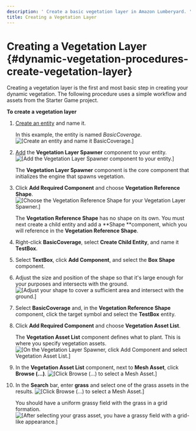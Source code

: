```yaml
---
description: ' Create a basic vegetation layer in Amazon Lumberyard. '
title: Creating a Vegetation Layer
---
```

# Creating a Vegetation Layer {#dynamic-vegetation-procedures-create-vegetation-layer}

Creating a vegetation layer is the first and most basic step in creating your dynamic vegetation\. The following procedure uses a simple workflow and assets from the Starter Game project\.

**To create a vegetation layer**

1. [Create an entity](/docs/userguide/creating-entity.md) and name it\.

   In this example, the entity is named *BasicCoverage*\.
![\[Create an entity and name it BasicCoverage.\]](/images/userguide/vegetation/dynamic/create-vegetation-layer-basic-coverage.png)

1. [Add](/docs/userguide/components/working-adding.md) the **Vegetation Layer Spawner** component to your entity\.
![\[Add the Vegetation Layer Spawner component to your entity.\]](/images/userguide/vegetation/dynamic/create-vegetation-layer-layer-spawner.png)

   The **Vegetation Layer Spawner** component is the core component that initializes the engine that spawns vegetation\.

1. Click **Add Required Component** and choose **Vegetation Reference Shape**\.
![\[Choose the Vegetation Reference Shape for your Vegetation Layer Spawner.\]](/images/userguide/vegetation/dynamic/create-vegetation-layer-add-shape.png)

   The **Vegetation Reference Shape** has no shape on its own\. You must next create a child entity and add a **Shape **component, which you will reference in the **Vegetation Reference Shape**\.

1. Right\-click **BasicCoverage**, select **Create Child Entity**, and name it **TestBox**\.

1. Select **TextBox**, click **Add Component**, and select the **Box Shape** component\.

1. Adjust the size and position of the shape so that it's large enough for your purposes and intersects with the ground\.
![\[Adjust your shape to cover a sufficient area and intersect with the ground.\]](/images/userguide/vegetation/dynamic/create-vegetation-layer-adjust-shape.png)

1. Select **BasicCoverage** and, in the **Vegetation Reference Shape** component, click the target symbol and select the **TestBox** entity\.

1. Click **Add Required Component** and choose **Vegetation Asset List**\.

   The **Vegetation Asset List** component defines what to plant\. This is where you specify vegetation assets\.
![\[On the Vegetation Layer Spawner, click Add Component and select Vegetation Asset List.\]](/images/userguide/vegetation/dynamic/create-vegetation-layer-asset-list.png)

1. In the **Vegetation Asset List** component, next to **Mesh Asset**, click **Browse \(\.\.\.\)**\.
![\[Click Browse (…) to select a Mesh Asset.\]](/images/userguide/vegetation/dynamic/create-vegetation-layer-browse.png)

1. In the **Search** bar, enter **grass** and select one of the grass assets in the results\.
![\[Click Browse (…) to select a Mesh Asset.\]](/images/userguide/vegetation/dynamic/create-vegetation-layer-asset-grass.png)

   You should have a uniform grassy field with the grass in a grid formation\.
![\[After selecting your grass asset, you have a grassy field with a grid-like appearance.\]](/images/userguide/vegetation/dynamic/create-vegetation-layer-grass-grid.png)